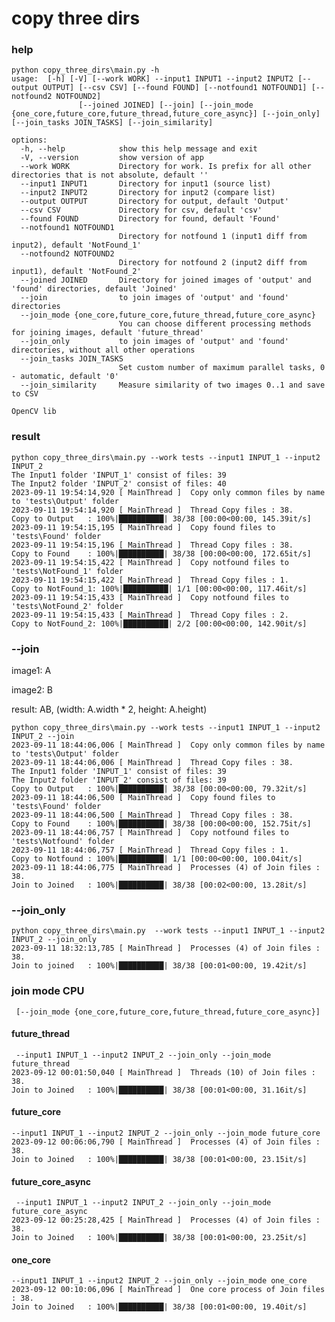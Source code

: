 # copy three dirs

### help

```
python copy_three_dirs\main.py -h
usage:  [-h] [-V] [--work WORK] --input1 INPUT1 --input2 INPUT2 [--output OUTPUT] [--csv CSV] [--found FOUND] [--notfound1 NOTFOUND1] [--notfound2 NOTFOUND2]
               [--joined JOINED] [--join] [--join_mode {one_core,future_core,future_thread,future_core_async}] [--join_only] [--join_tasks JOIN_TASKS] [--join_similarity]

options:
  -h, --help            show this help message and exit
  -V, --version         show version of app
  --work WORK           Directory for work. Is prefix for all other directories that is not absolute, default ''
  --input1 INPUT1       Directory for input1 (source list)
  --input2 INPUT2       Directory for input2 (compare list)
  --output OUTPUT       Directory for output, default 'Output'
  --csv CSV             Directory for csv, default 'csv'
  --found FOUND         Directory for found, default 'Found'
  --notfound1 NOTFOUND1
                        Directory for notfound 1 (input1 diff from input2), default 'NotFound_1'
  --notfound2 NOTFOUND2
                        Directory for notfound 2 (input2 diff from input1), default 'NotFound_2'
  --joined JOINED       Directory for joined images of 'output' and 'found' directories, default 'Joined'
  --join                to join images of 'output' and 'found' directories
  --join_mode {one_core,future_core,future_thread,future_core_async}
                        You can choose different processing methods for joining images, default 'future_thread'
  --join_only           to join images of 'output' and 'found' directories, without all other operations
  --join_tasks JOIN_TASKS
                        Set custom number of maximum parallel tasks, 0 - automatic, default '0'
  --join_similarity     Measure similarity of two images 0..1 and save to CSV

OpenCV lib

```



### result 

```
python copy_three_dirs\main.py --work tests --input1 INPUT_1 --input2 INPUT_2 
The Input1 folder 'INPUT_1' consist of files: 39
The Input2 folder 'INPUT_2' consist of files: 40
2023-09-11 19:54:14,920 [ MainThread ]  Copy only common files by name to 'tests\Output' folder
2023-09-11 19:54:14,920 [ MainThread ]  Thread Copy files : 38.
Copy to Output   : 100%|██████████| 38/38 [00:00<00:00, 145.39it/s]
2023-09-11 19:54:15,195 [ MainThread ]  Copy found files to 'tests\Found' folder
2023-09-11 19:54:15,196 [ MainThread ]  Thread Copy files : 38.
Copy to Found    : 100%|██████████| 38/38 [00:00<00:00, 172.65it/s]
2023-09-11 19:54:15,422 [ MainThread ]  Copy notfound files to 'tests\NotFound_1' folder
2023-09-11 19:54:15,422 [ MainThread ]  Thread Copy files : 1.
Copy to NotFound_1: 100%|██████████| 1/1 [00:00<00:00, 117.46it/s]
2023-09-11 19:54:15,433 [ MainThread ]  Copy notfound files to 'tests\NotFound_2' folder
2023-09-11 19:54:15,433 [ MainThread ]  Thread Copy files : 2.
Copy to NotFound_2: 100%|██████████| 2/2 [00:00<00:00, 142.90it/s]

```
### --join
image1: A

image2: B

result: AB, (width: A.width * 2, height: A.height)

```
python copy_three_dirs\main.py --work tests --input1 INPUT_1 --input2 INPUT_2 --join 
2023-09-11 18:44:06,006 [ MainThread ]  Copy only common files by name to 'tests\Output' folder
2023-09-11 18:44:06,006 [ MainThread ]  Thread Copy files : 38.
The Input1 folder 'INPUT_1' consist of files: 39
The Input2 folder 'INPUT_2' consist of files: 39
Copy to Output   : 100%|██████████| 38/38 [00:00<00:00, 79.32it/s] 
2023-09-11 18:44:06,500 [ MainThread ]  Copy found files to 'tests\Found' folder
2023-09-11 18:44:06,500 [ MainThread ]  Thread Copy files : 38.
Copy to Found    : 100%|██████████| 38/38 [00:00<00:00, 152.75it/s]
2023-09-11 18:44:06,757 [ MainThread ]  Copy notfound files to 'tests\Notfound' folder
2023-09-11 18:44:06,757 [ MainThread ]  Thread Copy files : 1.
Copy to Notfound : 100%|██████████| 1/1 [00:00<00:00, 100.04it/s]
2023-09-11 18:44:06,775 [ MainThread ]  Processes (4) of Join files : 38.
Join to Joined   : 100%|██████████| 38/38 [00:02<00:00, 13.28it/s]

```


### --join_only 
```
python copy_three_dirs\main.py  --work tests --input1 INPUT_1 --input2 INPUT_2 --join_only 
2023-09-11 18:32:13,785 [ MainThread ]  Processes (4) of Join files : 38.
Join to joined   : 100%|██████████| 38/38 [00:01<00:00, 19.42it/s]
```

### join mode CPU
``` [--join_mode {one_core,future_core,future_thread,future_core_async}]```

#### future_thread
```
 --input1 INPUT_1 --input2 INPUT_2 --join_only --join_mode future_thread
2023-09-12 00:01:50,040 [ MainThread ]  Threads (10) of Join files : 38.
Join to Joined   : 100%|██████████| 38/38 [00:01<00:00, 31.16it/s]
```

#### future_core
```
--input1 INPUT_1 --input2 INPUT_2 --join_only --join_mode future_core  
2023-09-12 00:06:06,790 [ MainThread ]  Processes (4) of Join files : 38.
Join to Joined   : 100%|██████████| 38/38 [00:01<00:00, 23.15it/s]

```

#### future_core_async
```
 --input1 INPUT_1 --input2 INPUT_2 --join_only --join_mode future_core_async
2023-09-12 00:25:28,425 [ MainThread ]  Processes (4) of Join files : 38.
Join to Joined   : 100%|██████████| 38/38 [00:01<00:00, 23.25it/s]
```

#### one_core
```
--input1 INPUT_1 --input2 INPUT_2 --join_only --join_mode one_core    
2023-09-12 00:10:06,096 [ MainThread ]  One core process of Join files : 38.         
Join to Joined   : 100%|██████████| 38/38 [00:01<00:00, 19.40it/s]
```
